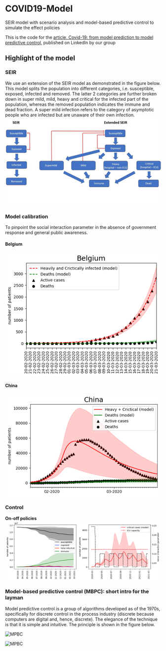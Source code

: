 # COVID19-Model
SEIR model with scenario analysis and model-based predictive control to simulate the effect policies

This is the code for the [article, Covid-19: from model prediction to model predictive control,](https://www.linkedin.com/pulse/covid-19-from-model-prediction-predictive-control-ingmar-nopens/?trackingId=4P5ydm8bSOmyUBkRFNRWxw%3D%3D) published on LinkedIn by our group


## Highlight of the model

### SEIR
We use an extension of the SEIR model as demonstrated in the figure below. This model splits the population into different categories, i.e. susceptible, exposed, infected and removed. The latter 2 categories are further broken down in super mild, mild, heavy and critical for the infected part of the population, whereas the removed population indicates the immune and dead fraction. A super mild infection refers to the category of asymptotic people who are infected but are unaware of their own infection.
![extendedSEIR](figs/extended_SEIR.jpeg)
### Model calibration
To pinpoint the social interaction parameter in the absence of government response and general public awareness.

#### Belgium

![belgium](figs/belgium.png)

#### China

![china](figs/china.png)

### Control

**On-off policies**
![on-off](figs/on-off.png)

### Model-based predictive control (MBPC): short intro for the layman
Model predictive control is a group of algorithms developed as of the 1970s, specifically for discrete control in the process industry (discrete because computers are digital and, hence, discrete). The elegance of the technique is that it is simple and intuitive. The principle is shown in the figure below.

![MPBC](figs/MPBC2.png)

![MPBC](figs/MPBC.png)